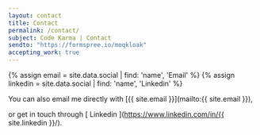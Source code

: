 ```yaml
---
layout: contact
title: Contact
permalink: /contact/
subject: Code Karma | Contact
sendto: "https://formspree.io/moqkloak"
accepting_work: true
---
```


{% assign email =  site.data.social | find: 'name', 'Email' %}
{% assign linkedin =  site.data.social | find: 'name', 'Linkedin' %}

You can also
email me directly with
[{{ site.email }}](mailto:{{ site.email }}),


or get in touch through [ Linkedin ](https://www.linkedin.com/in/{{ site.linkedin }}/).

<!-- {% if page.accepting_work %}
I am currently accepting freelance work.
{% endif %} -->

